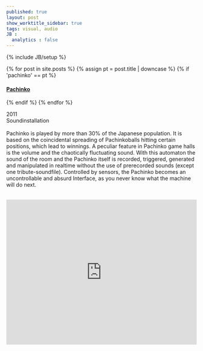 ```yaml
---
published: true
layout: post
show_worktitle_sidebar: true
tags: visual, audio
JB :
  analytics : false
---
```


{% include JB/setup %}


{% for post in site.posts %}
	{% assign pt = post.title | downcase %}
	{% if 'pachinko' == pt %}
<h4><a href="{{ BASE_PATH }}{{ post.url }}">Pachinko</a></h4>
	{% endif %}
{% endfor %}

<p>
	2011<br />
	Soundinstallation<br /><br />
	Pachinko is played by more than 30% of the Japanese population. 
	It is based on the coincidental spreading of Pachinkoballs hitting certain positions, which lead to winnings. 
	A peculiar feature in Pachinko game halls is the volume and the chaotically fluctuating sound. 
	With this automaton the sound of the room and the Pachinko itself is recorded, triggered, generated and manipulated in realtime without the use of prerecorded sounds (except one tribute-soundfile). Controlled by sensors, the Pachinko becomes an uncontrollable and absurd Interface, as you never know what the machine will do next.<br /><br />
</p>

<iframe width="100%" height="384" frameborder="0" allowfullscreen="" webkitallowfullscreen="" src="http://player.vimeo.com/video/35173457?title=0&amp;byline=0&amp;portrait=0">
</iframe>